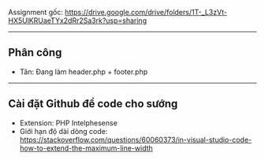 Assignment gốc: https://drive.google.com/drive/folders/1T-_L3zVt-HX5UlKRUaeTYx2dRr2Sa3rk?usp=sharing

---

## Phân công
- Tân: Đang làm header.php + footer.php

---

## Cài đặt Github để code cho sướng
  - Extension: PHP Intelphesense
  - Giới hạn độ dài dòng code: https://stackoverflow.com/questions/60060373/in-visual-studio-code-how-to-extend-the-maximum-line-width 
